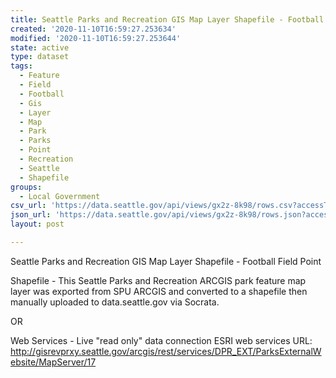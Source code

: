 ```yaml
---
title: Seattle Parks and Recreation GIS Map Layer Shapefile - Football Field Point
created: '2020-11-10T16:59:27.253634'
modified: '2020-11-10T16:59:27.253644'
state: active
type: dataset
tags:
  - Feature
  - Field
  - Football
  - Gis
  - Layer
  - Map
  - Park
  - Parks
  - Point
  - Recreation
  - Seattle
  - Shapefile
groups:
  - Local Government
csv_url: 'https://data.seattle.gov/api/views/gx2z-8k98/rows.csv?accessType=DOWNLOAD'
json_url: 'https://data.seattle.gov/api/views/gx2z-8k98/rows.json?accessType=DOWNLOAD'
layout: post

---
```

Seattle Parks and Recreation GIS Map Layer Shapefile - Football Field Point

Shapefile - This Seattle Parks and Recreation ARCGIS park feature map layer was exported from SPU ARCGIS and converted to a shapefile then manually uploaded to data.seattle.gov via Socrata.

OR

Web Services - Live "read only" data connection ESRI web services URL: 
http://gisrevprxy.seattle.gov/arcgis/rest/services/DPR_EXT/ParksExternalWebsite/MapServer/17
